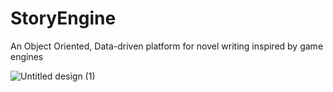 # StoryEngine
An Object Oriented, Data-driven platform for novel writing inspired by game engines


![Untitled design (1)](https://user-images.githubusercontent.com/27149047/176504818-10f48e6c-ab4b-4f88-a0e0-a5e6a00d0bf7.png)
